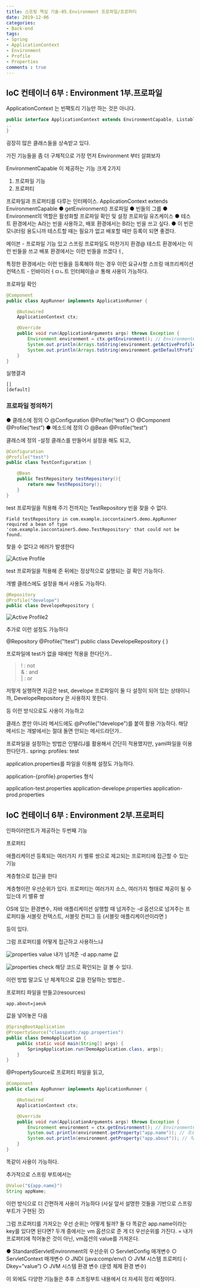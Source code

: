```yaml
---
title: 스프링 핵심 기술-05.Environment 프로파일/프로퍼티
date: 2019-12-06
categories:
- Back-end
tags:
- Spring 
- ApplicationContext
- Environment
- Profile
- Properties
comments : true
---
```


## IoC 컨테이너 6부 : Environment 1부.프로파일

ApplicationContext 는 빈팩토리 기능만 하는 것은 아니다.
``` java 
public interface ApplicationContext extends EnvironmentCapable, ListableBeanFactory, HierarchicalBeanFactory, MessageSource, ApplicationEventPublisher, ResourcePatternResolver {
..
}
```
굉장히 많은 클래스들을 상속받고 있다.

가진 기능들을 좀 더 구체적으로
가장 먼저 Environment 부터 살펴보자

EnvironmentCapable 이 제공하는 기능 크게 2가지
1. 프로파일 기능
2. 프로퍼티

프로파일과 프로퍼티를 다루는 인터페이스.
ApplicationContext extends EnvironmentCapable
● getEnvironment()
프로파일
● 빈들의 그룹
● Environment의 역할은 활성화할 프로파일 확인 및 설정
프로파일 유즈케이스
● 테스트 환경에서는 A라는 빈을 사용하고, 배포 환경에서는 B라는 빈을 쓰고 싶다.
● 이 빈은 모니터링 용도니까 테스트할 때는 필요가 없고 배포할 때만 등록이 되면
좋겠다.

메이븐 - 프로파일 기능 있고
스프링 프로파일도 마찬가지
환경@
테스트 환경에서는 이런 빈들을 쓰고
배포 환경에서는 이런 빈들을 쓰겠다ㅓ,

특정한 환경에서는 이런 빈들을 등록해야 하는 경우 이런 요규사항
스프링 애프리케이션 컨텍스트 - 인바이러ㅓㅁㄴ트 인터페이슬ㄹ 통해 사용이 가능하다.


프로파일 확인
``` java 
@Component
public class AppRunner implements ApplicationRunner {

    @Autowired
    ApplicationContext ctx;

    @Override
    public void run(ApplicationArguments args) throws Exception {
        Environment environment = ctx.getEnvironment(); // EnvironmentCapable 
        System.out.println(Arrays.toString(environment.getActiveProfiles())); // 추가 설정 프로파일
        System.out.println(Arrays.toString(environment.getDefaultProfiles())); // 기본 디폴트 프로파일
    }
}
```

실행결과
``` terminal
[]
[default]
```


### 프로파일 정의하기
● 클래스에 정의
○ @Configuration @Profile(“test”)
○ @Component @Profile(“test”)
● 메소드에 정의
○ @Bean @Profile(“test”)


클래스에 정의
-설정 클래스를 만들어서 설정을 해도 되고,
``` java 
@Configuration
@Profile("test")
public class TestConfiguration {

    @Bean
    public TestRepository testRepository(){
        return new TestRepository();
    }
}
```
test 프로파일을 적용해 주기 전까지는 TestRepository 빈을 찾을 수 없다. 
```
Field testRepository in com.example.ioccontainer5.demo.AppRunner required a bean of type 'com.example.ioccontainer5.demo.TestRepository' that could not be found.
```
찾을 수 없다고 에러가 발생한다


![Active Profile](https://github.com/jaeuk2274/jaeuk2274.github.io/blob/master/_posts/img/%EC%8A%A4%ED%94%84%EB%A7%81%20%ED%94%84%EB%A0%88%EC%9E%84%EC%9B%8C%ED%81%AC%20%ED%95%B5%EC%8B%AC%20%EA%B8%B0%EC%88%A0/04.Active%20Profile.png?raw=true)

test 프로파일을 적용해 준 뒤에는 정상적으로 실행되는 걸 확인 가능하다.

개별 클레스에도 설정을 해서 사용도 가능하다.
``` java 
@Repository
@Profile("develope")
public class DevelopeRepository {
``` 



![Active Profile2](https://github.com/jaeuk2274/jaeuk2274.github.io/blob/master/_posts/img/%EC%8A%A4%ED%94%84%EB%A7%81%20%ED%94%84%EB%A0%88%EC%9E%84%EC%9B%8C%ED%81%AC%20%ED%95%B5%EC%8B%AC%20%EA%B8%B0%EC%88%A0/05.Active%20Profile2.png?raw=true)


추가로 이런 설정도 가능하다

@Repository
@Profile("!test")
public class DevelopeRepository {
}

프로파일에 test가 없을 때에만 적용을 한다던가..    
>! : not     
& : and     
| : or     

저렇게 실행하면 지금은 test, develope 프로파일이 둘 다 설정이 되어 있는 상태이니까, 
DevelopeRepository 은 사용하지 못한다.

등 이런 방식으로도 사용이 가능하고

클래스 뿐만 아니라 메서드에도 @Profile("!develope")를 붙여 활용 가능하다.
해당 메서드는 개발에서는 절대 돌면 안되는 메서드라던가..



프로파일을 설정하는 방법은 인텔리J를 활용해서 간단히 적용했지만,
yaml파일을 이용한다던가..
spring:
  profiles: test

application.properties를 파일을 이용해 설정도 가능하다.

application-{profile}.properties 형식

application-test.properties
application-develope.properties
application-prod.properties




## IoC 컨테이너 6부 : Environment 2부.프로퍼티

인파이러먼트가 제공하는 두번째 기능

프로퍼티

애플리케이션 등록되는 여러가지 키 밸류 쌍으로 제고되는 프로퍼티에 접근할 수 있는 기능

계층형으로 접근을 한다

계층형이란 우선순위가 있다.
프로퍼티는
여러가지 소스, 여러가지 형태로 제공이 될 수 있는데
키 밸류 쌍

OS에 있는 환경변수, 
자바 애플리케이션 실행할 때 넘겨주는 -d 옵션으로 넘겨주는 프로퍼티들
서블릿 컨텍스트, 서블릿 컨피그 등 (서블릿 애플리케이션이라면 )

등이 있다.

그럼 프로퍼티를 어떻게 접근하고 사용하느냐

![properties value](https://github.com/jaeuk2274/jaeuk2274.github.io/blob/master/_posts/img/%EC%8A%A4%ED%94%84%EB%A7%81%20%ED%94%84%EB%A0%88%EC%9E%84%EC%9B%8C%ED%81%AC%20%ED%95%B5%EC%8B%AC%20%EA%B8%B0%EC%88%A0/06.Properties%20value.png?raw=true)
내가 넘겨준 -d app.name 값


![properties check](https://github.com/jaeuk2274/jaeuk2274.github.io/blob/master/_posts/img/%EC%8A%A4%ED%94%84%EB%A7%81%20%ED%94%84%EB%A0%88%EC%9E%84%EC%9B%8C%ED%81%AC%20%ED%95%B5%EC%8B%AC%20%EA%B8%B0%EC%88%A0/07.Properties%20Check.png?raw=true)
해당 코드로
확인되는 걸 볼 수 있다. 



이런 방법 말고도 난 체계적으로 값을 전달하는 방법은..

프로퍼티 파일을 만들고(resources)
``` 
app.about=jaeuk
``` 

값을 넣어놓은 다음

``` java 
@SpringBootApplication
@PropertySource("classpath:/app.properties")
public class DemoApplication {
    public static void main(String[] args) {
        SpringApplication.run(DemoApplication.class, args);
    }
}
``` 
@PropertySource로 프로퍼티 파일을 읽고,
``` java 
@Component
public class AppRunner implements ApplicationRunner {

    @Autowired
    ApplicationContext ctx;

    @Override
    public void run(ApplicationArguments args) throws Exception {
        Environment environment = ctx.getEnvironment(); // EnvironmentCapable
        System.out.println(environment.getProperty("app.name")); // 프로퍼티 확인
        System.out.println(environment.getProperty("app.about")); // 직접 생성한 프로퍼티 파일 참조
    }
}
```
똑같이 사용이 가능하다.

추가적으로 스프링 부트에서는
``` java 
@Value("${app.name}")
String appName;
```
이런 방식으로 더 간편하게 사용이 가능하다 
(사실 앞서 설명한 것들을 기반으로 스프링 부트가 구현된 것)

그럼 프로퍼티를 가져오는 우선 순위는 어떻게 될까?
둘 다 똑같은 app.name이라는 key를 있다면 된다면?
두개 중에서는
vm 옵션으로 준 게 더 우선순위를 가진다.
= 내가 프로퍼티에 적어놓은 것이 아닌, vm옵션의 value를 가져온다.


● StandardServletEnvironment의 우선순위
○ ServletConfig 매개변수
○ ServletContext 매개변수
○ JNDI (java:comp/env/)
○ JVM 시스템 프로퍼티 (-Dkey=”value”)
○ JVM 시스템 환경 변수 (운영 체제 환경 변수)


이 외에도 다양한 기능들은 추후 스프링부트 내용에서 더 자세히 정리 예정이다.




